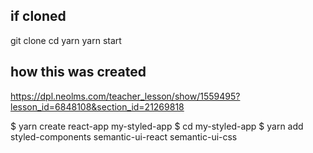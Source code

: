 ## if cloned
git clone
cd <project-name>
yarn
yarn start

## how this was created
https://dpl.neolms.com/teacher_lesson/show/1559495?lesson_id=6848108&section_id=21269818

$ yarn create react-app my-styled-app
$ cd my-styled-app
$ yarn add styled-components semantic-ui-react semantic-ui-css
